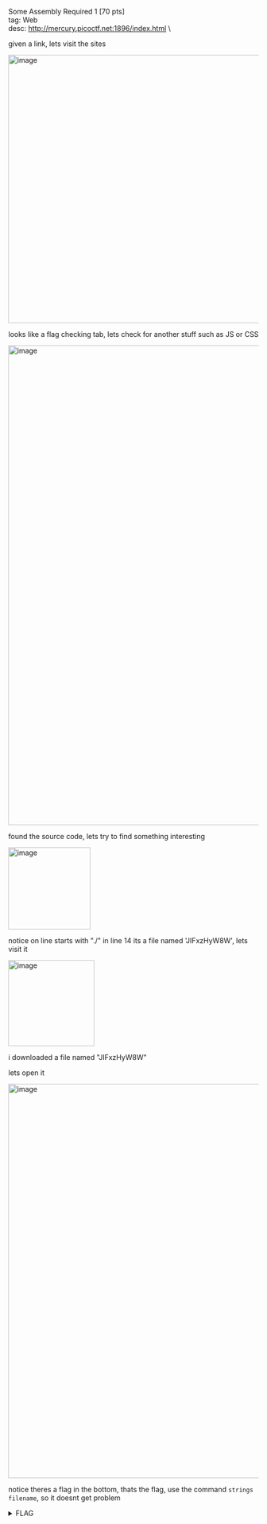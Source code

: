 Some Assembly Required 1 [70 pts] \
tag: Web \
desc: http://mercury.picoctf.net:1896/index.html \

given a link, lets visit the sites

<img width="540" alt="image" src="https://github.com/Kae-Desu/ctfs/assets/87841341/ddd6acea-98c0-4721-b34f-c6995e348225">

looks like a flag checking tab, lets check for another stuff such as JS or CSS

<img width="966" alt="image" src="https://github.com/Kae-Desu/ctfs/assets/87841341/9bd8e24e-4653-4373-a0dc-667a70a0dbec">

found the source code, lets try to find something interesting

<img width="165" alt="image" src="https://github.com/Kae-Desu/ctfs/assets/87841341/b2f4039e-a4cd-4497-ab3f-6942cb383fc2">

notice on line starts with "./" in line 14 its a file named 'JIFxzHyW8W', lets visit it

<img width="173" alt="image" src="https://github.com/Kae-Desu/ctfs/assets/87841341/a8a47229-7c48-4ccd-bfed-b2887847c342">

i downloaded a file named "JIFxzHyW8W"

lets open it

<img width="794" alt="image" src="https://github.com/Kae-Desu/ctfs/assets/87841341/cccd8621-d779-4c66-b5bf-0757dc1003ad">

notice theres a flag in the bottom, thats the flag, use the command `strings filename`, so it doesnt get problem

<details>
  <summary>FLAG</summary>
  picoCTF{a2843c6ba4157dc1bc052818a6242c3f}
</details>
